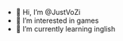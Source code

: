 - 👋 Hi, I’m @JustVoZi
- 👀 I’m interested in games
- 🌱 I’m currently learning inglish



<!---
JustVoZi/JustVoZi is a ✨ special ✨ repository because its `README.md` (this file) appears on your GitHub profile.
You can click the Preview link to take a look at your changes.
--->
